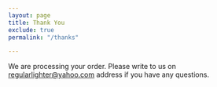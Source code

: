 ```yaml
---
layout: page
title: Thank You 
exclude: true
permalink: "/thanks"

---
```

We are processing your order. 
Please write to us on [regularlighter@yahoo.com](mailto:regularlighter@yahoo.com) address if you have any questions.

